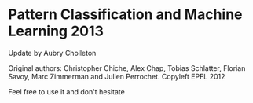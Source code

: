 Pattern Classification and Machine Learning 2013
========
Update by Aubry Cholleton

Original authors: Christopher Chiche, Alex Chap, Tobias Schlatter, Florian Savoy, Marc Zimmerman and Julien Perrochet. 
Copyleft EPFL 2012 

Feel free to use it and don't hesitate

